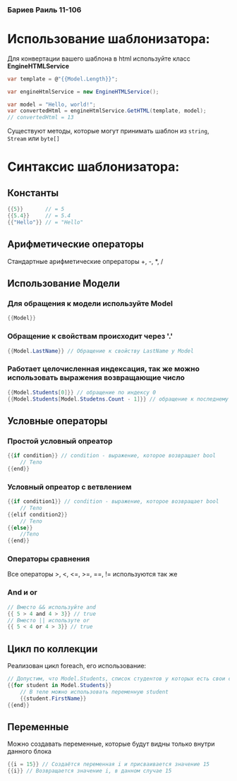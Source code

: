 ### Бариев Раиль 11-106

# Использование шаблонизатора:

Для конвертации вашего шаблона в html используйте класс **EngineHTMLService**
```C#
var template = @"{{Model.Length}}";

var engineHtmlService = new EngineHTMLService();

var model = "Hello, world!";
var convertedHtml = engineHtmlService.GetHTML(template, model); 
// convertedHtml = 13
```

Существуют методы, которые могут принимать шаблон из `string`, `Stream` или `byte[]`

# Синтаксис шаблонизатора:

## Константы
```c#
{{5}}       // = 5
{{5.4}}     // = 5.4
{{"Hello"}} // = "Hello"
```

## Арифметические операторы
Стандартные арифметические опрераторы +, -, *, /

## Использование Модели

### Для обращения к модели используйте Model
```C#
{{Model}}
```

### Обращение к свойствам происходит через '.'
```C#
{{Model.LastName}} // Обращение к свойству LastName у Model
```

### Работает целочисленная индексация, так же можно использовать выражения возвращающие число
```c#
{{Model.Students[0]}} // обращение по индексу 0
{{Model.Students[Model.Studetns.Count - 1]}} // обращение к последнему элементу
```

## Условные операторы

### Простой условный опреатор
```C#
{{if condition}} // condition - выражение, которое возвращает bool
    // Тело
{{end}}
```

### Условный опреатор с ветвлением
```C#
{{if condition1}} // condition - выражение, которое возвращает bool
    // Тело
{{elif condition2}}
    // Тело 
{{else}}
    //Тело
{{end}}
```

### Операторы сравнения
Все операторы >, <, <=, >=, ==, != используются так же

### And и or
```c#
// Вместо && используйте and
{{ 5 > 4 and 4 > 3}} // true
// Вместо || используте or
{{ 5 < 4 or 4 > 3}} // true
```

## Цикл по коллекции

Реализован цикл foreach, его использование:
```C#
// Допустим, что Model.Students, список студентов у которых есть свои свойства
{{for student in Model.Students}}
    // В теле можно использовать переменную student
    {{student.FirstName}}
{{end}}
```

## Переменные
Можно создавать переменные, которые будут видны только внутри данного блока
```C#
{{i = 15}} // Создаётся переменная i и присваивается значение 15
{{i}} // Возвращается значение i, в данном случае 15
```